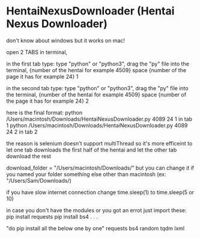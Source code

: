 # HentaiNexusDownloader (Hentai Nexus Downloader)
don't know about windows but it works on mac!

open 2 TABS in terminal, 

in the first tab type:
type "python" or "python3", drag the "py" file into the terminal, {number of  the hentai for example 4509} space {number of the page it has for example 24} 1

in the second tab type:
type "python" or "python3", drag the "py" file into the terminal, {number of  the hentai for example 4509} space {number of the page it has for example 24} 2

here is the final format:
python /Users/macintosh/Downloads/HentaiNexusDownloader.py 4089 24 1         in tab 1
python /Users/macintosh/Downloads/HentaiNexusDownloader.py 4089 24 2         in tab 2

the reason is selenium doesn't support multiThread so it's more efficeint to let one tab downloads the first half of the hentai and let the other tab download the rest



download_folder = "/Users/macintosh/Downloads/"           but you can change it if you named your folder something else other than macintosh (ex: "/Users/Sam/Downloads/)



if you have slow internet connection change time.sleep(1) to time.sleep(5 or 10)




in case you don't have the  modules or you got an errot just import these:
pip install requests
pip install bs4
.
.
.

"do pip install all the below one by one"
requests
bs4
random
tqdm
lxml
